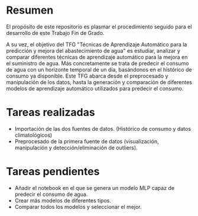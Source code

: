 # Resumen

El propósito de este repositorio es plasmar el procedimiento seguido para el desarrollo de este Trabajo Fin de Grado.  

A su vez, el objetivo del TFG "Técnicas de Aprendizaje Automático para la predicción y mejora del abastecimiento de agua" es estudiar, analizar y comparar diferentes técnicas de aprendizaje automático para la mejora en el suministro de agua. Más concretamente se trata de predecir el consumo de agua con un horizonte temporal de un día, basándonos en el histórico de consumo ya disponible. Este TFG abarca desde el preprocesado y manipulación de los datos, hasta la generación y comparación de diferentes modelos de aprendizaje automático utilizados para predecir el consumo.

# Tareas realizadas
- Importación de las dos fuentes de datos. (Histórico de consumo y datos climatológicos)
- Preprocesado de la primera fuente de datos (visualización, manipulación y detección/eliminación de outliers).

# Tareas pendientes
- Añadir el notebook en el que se genera un modelo MLP capaz de predecir el consumo de agua.
- Crear más modelos de diferentes tipos.
- Comparar todos los modelos y seleccionar el mejor.
